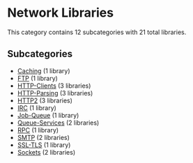 # Network Libraries

This category contains 12 subcategories with 21 total libraries.

## Subcategories

- [Caching](Caching.md) (1 library)
- [FTP](FTP.md) (1 library)
- [HTTP-Clients](HTTP-Clients.md) (3 libraries)
- [HTTP-Parsing](HTTP-Parsing.md) (3 libraries)
- [HTTP2](HTTP2.md) (3 libraries)
- [IRC](IRC.md) (1 library)
- [Job-Queue](Job-Queue.md) (1 library)
- [Queue-Services](Queue-Services.md) (2 libraries)
- [RPC](RPC.md) (1 library)
- [SMTP](SMTP.md) (2 libraries)
- [SSL-TLS](SSL-TLS.md) (1 library)
- [Sockets](Sockets.md) (2 libraries)
